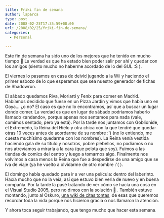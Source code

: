 ```yaml
---
title: Friki fin de semana
author: laparca
type: post
date: 2008-02-25T17:35:59+00:00
url: /2008/02/25/friki-fin-de-semana/
categories:
  - Personal

---
```

Este fin de semana ha sido uno de los mejores que he tenido en mucho tiempo 🙂 La verdad es que ha estado bien poder salir por ahí y quedar con los amigos (siento mucho no haberme acordado de lo del GUL :S ).

El viernes lo pasamos en casa de deivid jugando a la Wii y haciendo el primer esbozo de lo que esperamos que sea nuestro generador de fichas de Shadowrun.

El sábado quedamos Riva, Moriarti y Fenix para comer en Madrid. Habíamos decidido que fuese en un Pizza Jardin y vimos que había uno en Goya&#8230; ¿o no? El caso es que no lo encontramos, así que a buscar un lugar donde comer. La verdad es que en lugar de sábado podríamos haberlo llamado «andando», porque apenas nos sentamos para nada (vale, comimos sentado, pero ya está). Por la tarde nos juntamos con Goblionide, el Extremeño, la Reina del Hielo y otra chica con la que tendré que quedar otras 10 veces antes de acordarme de su nombre :'( (no lo entiendo, me cuesta muchísimo quedarme con los nombres). La Reina venía vestida haciendo gala de su título y nosotros, pobre plebellos, no podíamos o no nos atrevíamos a mirarla a la cara (que pelota que soy). Fuimos a las tiendas de comics del centro y luego a tomarnos algo. Finalmente nos volvimos a casa menos la Reina que fue a despedirse de una amigo que se iva de viaje (ya he vuelto a olvidarme de otro nombre :'( ).

El domingo había quedado para ir a ver una película: dentro del laberinto. Hacía mucho que no la veía, así que estuvo bien verla de nuevo y en buena compañía. Por la tarde la pasé tratando de ver cómo se hacía una cosa en el Visual Studio 2005, pero no dimos con la solución 🙁 . También estuve montando, junto al Oskuro, <a href="http://wikicitas.frikiplanet.net/" target="_blank">una wiki de citas tontas</a>, de esas que queremos recordar toda la vida porque nos hicieron gracia o nos llamaron la atención.

Y ahora toca seguir trabajando, que tengo mucho que hacer esta semana.